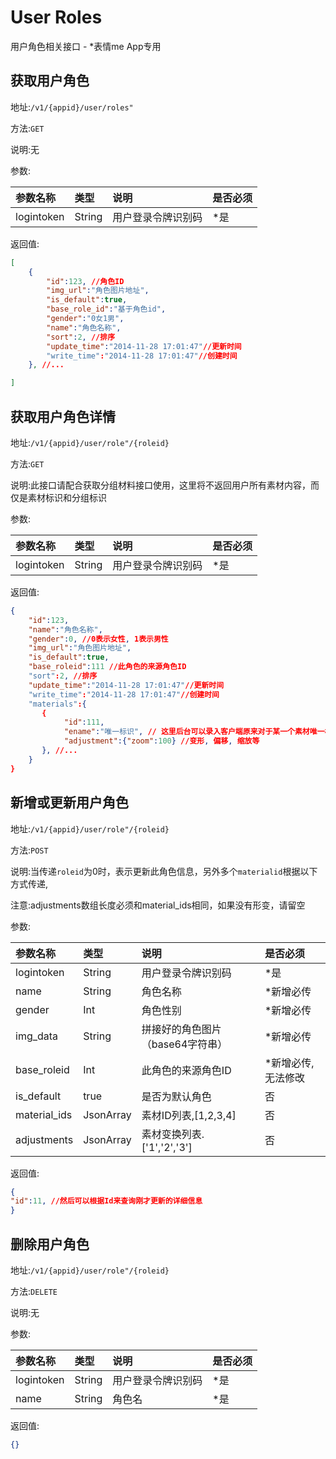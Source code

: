 User Roles 
================
用户角色相关接口 - *表情me App专用

获取用户角色
----------------

地址:`/v1/{appid}/user/roles"`

方法:`GET`

说明:无

参数:

| 参数名称        |类型    |说明                              |是否必须|
|:------------- |:-------|:--------------------------------|:-----|
| logintoken     |String  |用户登录令牌识别码                    |*是 | 

返回值:
```json
[
    {
        "id":123, //角色ID
        "img_url":"角色图片地址",
        "is_default":true,
        "base_role_id":"基于角色id",
        "gender":"0女1男",
        "name":"角色名称",
        "sort":2, //排序
        "update_time":"2014-11-28 17:01:47"//更新时间
        "write_time":"2014-11-28 17:01:47"//创建时间
    }, //...

]
```

获取用户角色详情
----------------

地址:`/v1/{appid}/user/role"/{roleid}`

方法:`GET`

说明:此接口请配合获取分组材料接口使用，这里将不返回用户所有素材内容，而仅是素材标识和分组标识

参数:

| 参数名称        |类型    |说明                              |是否必须|
|:------------- |:-------|:--------------------------------|:-----|
| logintoken     |String  |用户登录令牌识别码                    |*是 |

返回值:
```json
{
    "id":123,
    "name":"角色名称",
    "gender":0, //0表示女性, 1表示男性
    "img_url":"角色图片地址",
    "is_default":true,
    "base_roleid":111 //此角色的来源角色ID
    "sort":2, //排序
    "update_time":"2014-11-28 17:01:47"//更新时间
    "write_time":"2014-11-28 17:01:47"//创建时间
    "materials":{
       {
            "id":111,
            "ename":"唯一标识", // 这里后台可以录入客户端原来对于某一个素材唯一标识, 免去重复编码
            "adjustment":{"zoom":100} //变形, 偏移, 缩放等
       }, //...
    }
}
```

新增或更新用户角色
----------------

地址:`/v1/{appid}/user/role"/{roleid}`

方法:`POST`

说明:当传递`roleid`为0时，表示更新此角色信息，另外多个`materialid`根据以下方式传递,

注意:adjustments数组长度必须和material_ids相同，如果没有形变，请留空

参数:

| 参数名称        |类型    |说明                              |是否必须|
|:------------- |:-------|:--------------------------------|:-----|
| logintoken     |String  |用户登录令牌识别码                    |*是 |
| name           |String  |角色名称                          |*新增必传|
| gender         |Int     |角色性别                          |*新增必传|
| img_data       |String  |拼接好的角色图片（base64字符串）         |*新增必传|
| base_roleid    |Int     |此角色的来源角色ID                   |*新增必传, 无法修改|
| is_default     |true    |是否为默认角色                      |否|
| material_ids   |JsonArray   |素材ID列表,[1,2,3,4]           |否 |
| adjustments    |JsonArray   |素材变换列表.['1','2','3']       |否 |

返回值:
```json
{
"id":11, //然后可以根据Id来查询刚才更新的详细信息
}
```

删除用户角色
----------------

地址:`/v1/{appid}/user/role"/{roleid}`

方法:`DELETE`

说明:无

参数:

| 参数名称        |类型    |说明                              |是否必须|
|:------------- |:-------|:--------------------------------|:-----|
| logintoken     |String  |用户登录令牌识别码                    |*是 |
| name           |String  |角色名                              |*是| 

返回值:
```json
{}
```

